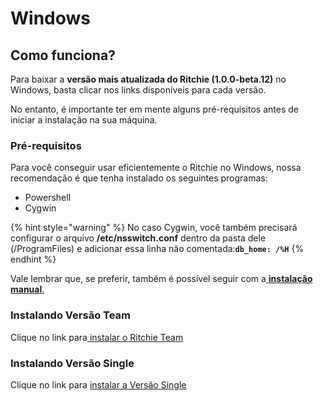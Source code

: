# Windows

## Como funciona? 

Para baixar a **versão mais atualizada do Ritchie \(1.0.0-beta.12\)** no Windows, basta clicar nos links disponíveis para cada versão. 

No entanto, é importante ter em mente alguns pré-requisitos antes de iniciar a instalação na sua máquina. 

### Pré-requisitos 

Para você conseguir usar eficientemente o Ritchie no Windows, nossa recomendação é que tenha instalado os seguintes programas: 

* Powershell
* Cygwin

{% hint style="warning" %}
No caso Cygwin, você também precisará configurar o arquivo **/etc/nsswitch.conf** dentro da pasta dele \(/ProgramFiles\) e adicionar essa linha não comentada:**`db_home: /%H`**
{% endhint %}

Vale lembrar que, se preferir, também é possível seguir com a[ **instalação manual**.](manual-installation.md)  


### Instalando Versão Team 

Clique no link para[ instalar o Ritchie Team](https://commons-repo.ritchiecli.io/1.0.0-beta.12/windows/team/rit.exe)

### Instalando Versão Single

Clique no link para [instalar a Versão Single](https://commons-repo.ritchiecli.io/1.0.0-beta.12/windows/single/rit.exe)





